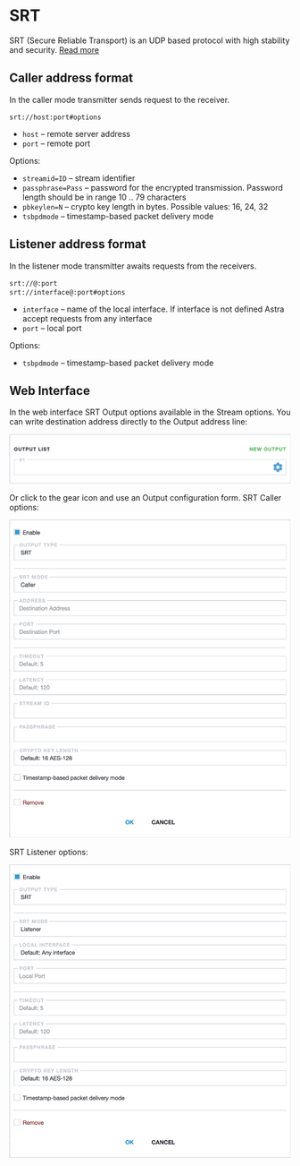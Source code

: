 # SRT

SRT (Secure Reliable Transport) is an UDP based protocol with high stability and security.
[Read more](/en/book/#/delivery/srt)

## Caller address format

In the caller mode transmitter sends request to the receiver.

```
srt://host:port#options
```

- `host` – remote server address
- `port` – remote port

Options:

- `streamid=ID` – stream identifier
- `passphrase=Pass` – password for the encrypted transmission. Password length should be in range 10 .. 79 characters
- `pbkeylen=N` – crypto key length in bytes. Possible values: 16, 24, 32
- `tsbpdmode` – timestamp-based packet delivery mode

## Listener address format

In the listener mode transmitter awaits requests from the receivers.

```
srt://@:port
srt://interface@:port#options
```

- `interface` – name of the local interface. If interface is not defined Astra accept requests from any interface
- `port` – local port

Options:

- `tsbpdmode` – timestamp-based packet delivery mode

## Web Interface

In the web interface SRT Output options available in the Stream options. You can write destination address directly to the Output address line:

![Output address](output-list-696w.png ':size=696')

Or click to the gear icon and use an Output configuration form. SRT Caller options:

![SRT Caller Output options](srt-caller-696w.png ':size=696')

SRT Listener options:

![SRT Listener Output options](srt-listener-696w.png ':size=696')
